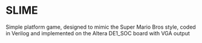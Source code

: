 # SLIME
Simple platform game, designed to mimic the Super Mario Bros style, coded in Verilog and implemented on the Altera DE1_SOC board with VGA output

